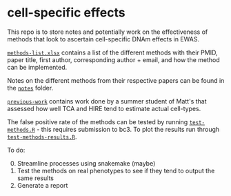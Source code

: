 # cell-specific effects

This repo is to store notes and potentially work on the effectiveness of methods that look to ascertain cell-specific DNAm effects in EWAS.

[`methods-list.xlsx`](methods-list.xlsx) contains a list of the different methods with their PMID, paper title, first author, corresponding author + email, and how the method can be implemented.

Notes on the different methods from their respective papers can be found in the [`notes`](notes) folder.

[`previous-work`](previous-work) contains work done by a summer student of Matt's that assessed how well TCA and HIRE tend to estimate actual cell-types. 

The false positive rate of the methods can be tested by running [`test-methods.R`](scripts/test-methods.R) - this requires submission to bc3. To plot the results run through [`test-methods-results.R`](scripts/test-methods-results.R).

To do:

0. Streamline processes using snakemake (maybe)
1. Test the methods on real phenotypes to see if they tend to output the same results
2. Generate a report